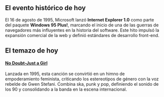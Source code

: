 ## El evento histórico de hoy
El 16 de agosto de 1995, Microsoft lanzó **Internet Explorer 1.0** como parte del paquete **Windows 95 Plus!**, marcando el inicio de una de las guerras de navegadores más influyentes en la historia del software. Este hito impulsó la expansión comercial de la web y definió estándares de desarrollo front-end.

## El temazo de hoy
#### [No Doubt-Just a Girl](https://www.youtube.com/watch?v=PHzOOQfhPFg)
Lanzada en 1995, esta canción se convirtió en un himno de empoderamiento feminista, criticando los estereotipos de género con la voz rebelde de Gwen Stefani. Combina ska, punk y pop, definiendo el sonido de los 90 y consolidando a la banda en la escena internacional.

